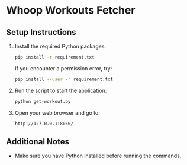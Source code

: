 # Whoop Workouts Fetcher

## Setup Instructions

1. Install the required Python packages:

    ```bash
    pip install -r requirement.txt
    ```

    If you encounter a permission error, try:

    ```bash
    pip install --user -r requirement.txt
    ```

2. Run the script to start the application:

    ```bash
    python get-workout.py
    ```

3. Open your web browser and go to:

    ```
    http://127.0.0.1:8050/
    ```

## Additional Notes

- Make sure you have Python installed before running the commands.
